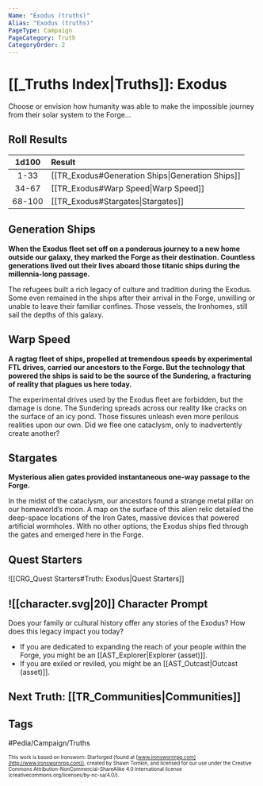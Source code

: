 ```yaml
---
Name: "Exodus (truths)"
Alias: "Exodus (truths)"
PageType: Campaign
PageCategory: Truth
CategoryOrder: 2
---
```

# [[_Truths Index|Truths]]: Exodus
Choose or envision how humanity was able to make the impossible journey from their solar system to the Forge...
## Roll Results
| 1d100 | Result |
|:---:|:--- |
| 1-33 | [[TR_Exodus#Generation Ships\|Generation Ships]] |
| 34-67 | [[TR_Exodus#Warp Speed\|Warp Speed]] |
| 68-100 | [[TR_Exodus#Stargates\|Stargates]] |


## Generation Ships
**When the Exodus fleet set off on a ponderous journey to a new home outside our galaxy, they marked the Forge as their destination. Countless generations lived out their lives aboard those titanic ships during the millennia-long passage.** 
 
The refugees built a rich legacy of culture and tradition during the Exodus. Some even remained in the ships after their arrival in the Forge, unwilling or unable to leave their familiar confines. Those vessels, the Ironhomes, still sail the depths of this galaxy.

## Warp Speed
**A ragtag fleet of ships, propelled at tremendous speeds by experimental FTL drives, carried our ancestors to the Forge. But the technology that powered the ships is said to be the source of the Sundering, a fracturing of reality that plagues us here today.** 
 
The experimental drives used by the Exodus fleet are forbidden, but the damage is done. The Sundering spreads across our reality like cracks on the surface of an icy pond. Those fissures unleash even more perilous realities upon our own. Did we flee one cataclysm, only to inadvertently create another?

## Stargates
**Mysterious alien gates provided instantaneous one-way passage to the Forge.** 
 
In the midst of the cataclysm, our ancestors found a strange metal pillar on our homeworld’s moon. A map on the surface of this alien relic detailed the deep-space locations of the Iron Gates, massive devices that powered artificial wormholes. With no other options, the Exodus ships fled through the gates and emerged here in the Forge.

## Quest Starters
![[CRG_Quest Starters#Truth: Exodus|Quest Starters]]

## ![[character.svg|20]] Character Prompt
Does your family or cultural history offer any stories of the Exodus? How does this legacy impact you today?
- If you are dedicated to expanding the reach of your people within the Forge, you might be an [[AST_Explorer|Explorer (asset)]].
- If you are exiled or reviled, you might be an [[AST_Outcast|Outcast (asset)]].

## Next Truth: [[TR_Communities|Communities]]

## Tags
#Pedia/Campaign/Truths 

<font size=-2>This work is based on Ironsworn: Starforged (found at [www.ironswornrpg.com](http://www.ironswornrpg.com)), created by Shawn Tomkin, and licensed for our use under the Creative Commons Attribution-NonCommercial-ShareAlike 4.0 International license  (creativecommons.org/licenses/by-nc-sa/4.0/).</font>